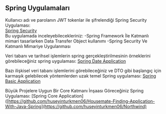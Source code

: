 ## Spring Uygulamaları
Kullanıcı adı ve parolanın JWT tokenlar ile şifrelendiği Spring Security Uygulaması: <br>
[Spring Security](https://github.com/huseyinturkmen06/Spring-Security-Application)  <br>
Bu uygulamada inceleyebilecekleriniz:
-Spring Framework İle Katmanlı mimari tasarlarken Data Transfer Object kullanımı
-Spring Security Ve Katmanlı Mimariye Uygulanması

Veri tabanı ve tarihsel işlemlerin spring gerçekleştirilmesinin örneklerini görebileceğiniz spring uygulaması: 
[Spring Date Application](https://github.com/huseyinturkmen06/FT-Technology-Java-Spring-Practicum)

Bazı ilişkisel veri tabanı işlemlerini görebileceğiniz ve DTO gibi başlangıç için karmaşık gelebilecek yöntemlerden uzak temel Spring uygulaması:
[Spring Basic Application](https://github.com/huseyinturkmen06/Housemate-Finding-Application-With-Java-Spring)

Büyük Projelere Uygun Bir Core Katmanı İnşaası Göreceğiniz Spring Uygulaması:
[Spring Core Application]([https://github.com/huseyinturkmen06/Housemate-Finding-Application-With-Java-Spring](https://github.com/huseyinturkmen06/Northwind)
